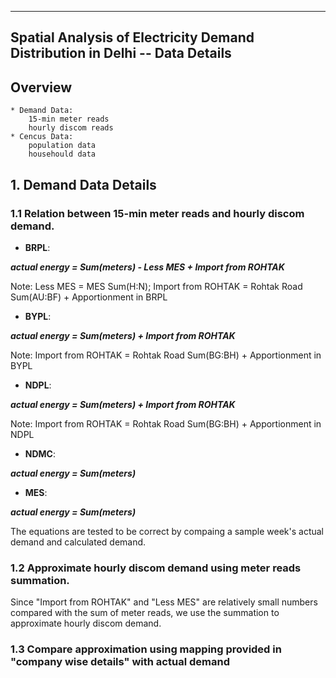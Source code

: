 
---
Spatial Analysis of Electricity Demand Distribution in Delhi -- Data Details  
---

## Overview

	* Demand Data: 
		15-min meter reads
		hourly discom reads
	* Cencus Data: 
		population data
		househould data


## 1. Demand Data Details

### 1.1 Relation between 15-min meter reads and hourly discom demand.

* **BRPL**:

***actual energy = Sum(meters) - Less MES + Import from ROHTAK***

Note: Less MES = MES Sum(H:N); Import from ROHTAK = Rohtak Road Sum(AU:BF) + Apportionment in BRPL


* **BYPL**:
	
***actual energy = Sum(meters) + Import from ROHTAK***

Note: Import from ROHTAK = Rohtak Road Sum(BG:BH) + Apportionment in BYPL


* **NDPL**:
	
***actual energy = Sum(meters) + Import from ROHTAK***

Note: Import from ROHTAK = Rohtak Road Sum(BG:BH) + Apportionment in NDPL


* **NDMC**:

***actual energy = Sum(meters)***


* **MES**:

***actual energy = Sum(meters)***

The equations are tested to be correct by compaing a sample week's actual demand and calculated demand.


### 1.2 Approximate hourly discom demand using meter reads summation.

Since "Import from ROHTAK" and "Less MES" are relatively small numbers compared with the sum of meter reads, we use the summation to approximate hourly discom demand.


### 1.3 Compare approximation using mapping provided in "company wise details" with actual demand

 